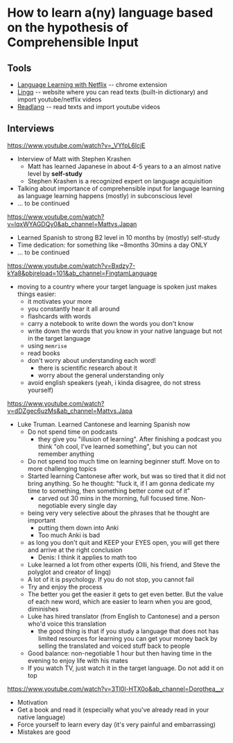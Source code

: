 # How to learn a(ny) language based on the hypothesis of Comprehensible Input

## Tools

* [Language Learning with Netflix](https://chrome.google.com/webstore/detail/language-learning-with-ne/hoombieeljmmljlkjmnheibnpciblicm?hl=en) -- chrome extension
* [Lingq](https://www.lingq.com/) -- website where you can read texts (built-in dictionary) and import youtube/netflix videos
* [Readlang](https://readlang.com/) -- read texts and import youtube videos

## Interviews

<https://www.youtube.com/watch?v=_VYfpL6lcjE>

* Interview of Matt with Stephen Krashen
  * Matt has learned Japanese in about 4-5 years to a an almost native level by **self-study**
  * Stephen Krashen is a recognized expert on language acquisition
* Talking about importance of comprehensible input for language learning as language learning happens (mostly) in subconscious level
* ... to be continued

<https://www.youtube.com/watch?v=lqxWYAGDQy0&ab_channel=Mattvs.Japan>

* Learned Spanish to strong B2 level in 10 months by (mostly) self-study
* Time dedication: for something like ~8months 30mins a day ONLY
* ... to be continued

<https://www.youtube.com/watch?v=Bxdzy7-kYa8&pbjreload=101&ab_channel=FingtamLanguage>

* moving to a country where your target language is spoken just makes things easier:
  * it motivates your more
  * you constantly hear it all around
  * flashcards with words
  * carry a notebook to write down the words you don't know
  * write down the words that you know in your native language but not in the target language
  * using `memrise`
  * read books
  * don't worry about understanding each word!
    * there is scientific research about it
    * worry about the general understanding only
  * avoid english speakers (yeah, i kinda disagree, do not stress yourself)

<https://www.youtube.com/watch?v=dDZgec6uzMs&ab_channel=Mattvs.Japa>

* Luke Truman. Learned Cantonese and learning Spanish now
  * Do not spend time on podcasts
    * they give you "illusion of learning". After finishing a podcast you think "oh cool, I've learned something", but you can not remember anything
  * Do not spend too much time on learning beginner stuff. Move on to more challenging topics
  * Started learning Cantonese after work, but was so tired that it did not bring anything. So he thought: "fuck it, if I am gonna dedicate my time to something, then something better come out of it"
    * carved out 30 mins in the morning, full focused time. Non-negotiable every single day
  * being very very selective about the phrases that he thought are important
    * putting them down into Anki
    * Too much Anki is bad
  * as long you don't quit and KEEP your EYES open, you will get there and arrive at the right conclusion
    * Denis: I think it applies to math too
  * Luke learned a lot from other experts (Olli, his friend, and Steve the polyglot and creator of lingq)
  * A lot of it is psychology. If you do not stop, you cannot fail
  * Try and enjoy the process
  * The better you get the easier it gets to get even better. But the value of each new word, which are easier to learn when you are good, diminishes
  * Luke has hired translator (from English to Cantonese) and a person who'd voice this translation
    * the good thing is that if you study a language that does not has limited resources for learning you can get your money back by selling the translated and voiced stuff back to people
  * Good balance: non-negotiable 1 hour but then having time in the evening to enjoy life with his mates
  * If you watch TV, just watch it in the target language. Do not add it on top 

<https://www.youtube.com/watch?v=3Tl0l-HTX0o&ab_channel=Dorothea__v>

* Motivation
* Get a book and read it (especially what you've already read in your native language)
* Force yourself to learn every day (it's very painful and embarrassing)
* Mistakes are good